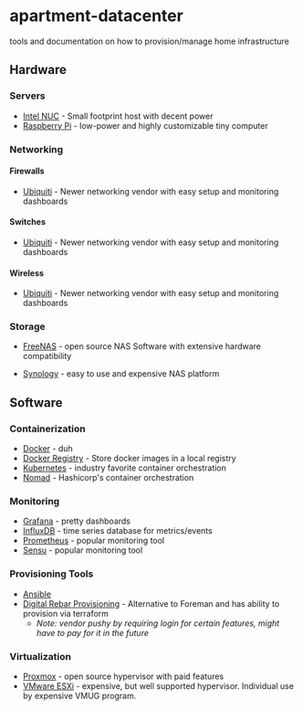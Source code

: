 # apartment-datacenter
tools and documentation on how to provision/manage home infrastructure

## Hardware

### Servers
* [Intel NUC](https://www.intel.com/content/www/us/en/products/boards-kits/nuc.html) - Small footprint host with decent power
* [Raspberry Pi](https://www.raspberrypi.org/) - low-power and highly customizable tiny computer 

### Networking

#### Firewalls
* [Ubiquiti](https://www.ui.com/) - Newer networking vendor with easy setup and monitoring dashboards

#### Switches
* [Ubiquiti](https://www.ui.com/) - Newer networking vendor with easy setup and monitoring dashboards

#### Wireless
* [Ubiquiti](https://www.ui.com/) - Newer networking vendor with easy setup and monitoring dashboards

### Storage
* [FreeNAS](https://freenas.org/) - open source NAS Software with extensive  hardware compatibility

* [Synology](https://www.synology.com/en-us) - easy to use and expensive NAS platform

## Software

### Containerization

* [Docker](https://www.docker.com/) - duh
* [Docker Registry](https://docs.docker.com/registry/) - Store docker images in a local registry
* [Kubernetes](https://kubernetes.io/) - industry favorite container orchestration 
* [Nomad](https://www.nomadproject.io/intro/index.html) - Hashicorp's container orchestration

### Monitoring
* [Grafana](https://grafana.com/) - pretty dashboards
* [InfluxDB](https://www.influxdata.com/) - time series database for metrics/events
* [Prometheus](https://prometheus.io/) - popular monitoring tool
* [Sensu](https://sensu.io/) - popular monitoring tool

### Provisioning Tools

* [Ansible](https://www.ansible.com/)
* [Digital Rebar Provisioning](http://rebar.digital/) - Alternative to Foreman and has ability to provision via terraform
    - _Note: vendor pushy by requiring login for certain features, might have to pay for it in the future_

### Virtualization

* [Proxmox](https://www.proxmox.com/en/) - open source hypervisor with paid features
* [VMware ESXi](https://www.vmware.com/products/esxi-and-esx.html) - expensive, but well supported hypervisor. Individual use by expensive VMUG program.
